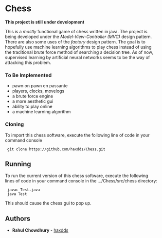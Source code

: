 # Chess

**This project is still under development**

This is a *mostly* functional game of chess written in java. The project is being
developed under the *Model-View-Controller (MVC)* design pattern. There are also
some uses of the *factory* design pattern. The goal is to hopefully use machine learning algorithms to 
play chess instead of using the traditional brute force method 
of searching a decision tree. As of now, supervised learning by artificial neural
networks seems to be the way of attacking this problem.

### To Be Implemented
* pawn on pawn en passante
* players, clocks, movelogs
* a brute force engine
* a more aesthetic gui
* ability to play online
* a machine learning algorithm

### Cloning

To import this chess software, execute the following line of code in your command console

```
 git clone https://github.com/haxdds/Chess.git
```

## Running

To run the current version of this chess software, execute the following lines of code
in your command console in the .../Chess/src/chess directory:
```
 javac Test.java
 java Test
```
This should cause the chess gui to pop up. 

## Authors

* **Rahul Chowdhury** - [haxdds](https://github.com/haxdds)



